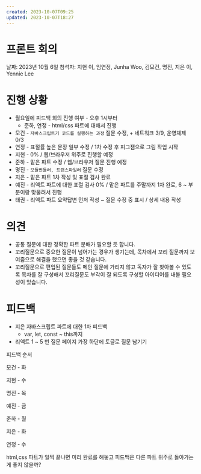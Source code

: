 ```yaml
---
created: 2023-10-07T09:25
updated: 2023-10-07T18:27
---
```

# 프론트 회의

날짜: 2023년 10월 6일
참석자: 지현 이, 임연정, Junha Woo, 김모건, 명진, 지은 이, Yennie Lee

# 진행 상황

- 월요일에 피드백 회의 진행 여부 - 오후 1시부터
    - 준하, 연정 - html/css 파트에 대해서 진행
- 모건 - `자바스크립트기 코드를 실행하는 과정` 질문 수정, + 네트워크 3/9, 운영체제 0/3
- 연정 - 표절률 높은 문장 일부 수정 / 1차 수정 후 피그잼으로 그림 작업 시작
- 지현 - 0% / 웹/브라우저 위주로 진행할 예정
- 준하 - 맡은 파트 수정 / 웹/브라우저 질문 진행 예정
- 명진 - `모듈번들러, 트랜스파일러` 질문 수정
- 지은 - 맡은 파트 1차 작성 및 표절 검사 완료
- 예진 - 리액트 파트에 대한 표절 검사 0% / 맡은 파트를 주말까지 1차 완료, 6 ~ 부분이랑 맞물려서 진행
- 태권 - 리액트 파트 요약답변 먼저 작성 ~ 질문 수정 중 표시 / 상세 내용 작성

# 의견

- 공통 질문에 대한 정확한 파트 분배가 필요할 듯 합니다.
- 꼬리질문으로 중요한 질문이 넘어가는 경우가 생기는데, 목차에서 꼬리 질문까지 보여줌으로 해결을 했으면 좋을 것 같습니다.
- 꼬리질문으로 편입된 질문들도 메인 질문에 가리지 않고 독자가 잘 찾아볼 수 있도록 목차를 잘 구성해서 꼬리질문도 부각이 잘 되도록 구성할 아이디어를 내볼 필요성이 있습니다.

# 피드백

- 지은 자바스크립트 파트에 대한 1차 피드백
    - var, let, const ~ this까지
- 리액트 1 ~ 5 번 질문 페이지 가장 하단에 토글로 질문 남기기

피드백 순서

모건 - 화

지현 - 수

명진 - 목

예진 - 금

준하 - 월

지은 - 화

연정 - 수

html,css 파트가 일찍 끝나면 미리 완료를 해놓고 피드백은 다른 파트 위주로 돌아가는 게 좋지 않을까?